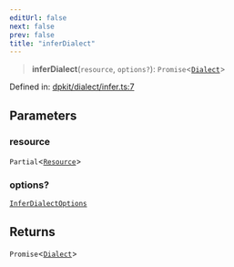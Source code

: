 ```yaml
---
editUrl: false
next: false
prev: false
title: "inferDialect"
---
```


> **inferDialect**(`resource`, `options?`): `Promise`\<[`Dialect`](/reference/dpkit/dialect/)\>

Defined in: [dpkit/dialect/infer.ts:7](https://github.com/datisthq/dpkit/blob/5891634de8175d14853313e208ffbae144fd78eb/dpkit/dialect/infer.ts#L7)

## Parameters

### resource

`Partial`\<[`Resource`](/reference/dpkit/resource/)\>

### options?

[`InferDialectOptions`](/reference/dpkit/inferdialectoptions/)

## Returns

`Promise`\<[`Dialect`](/reference/dpkit/dialect/)\>
